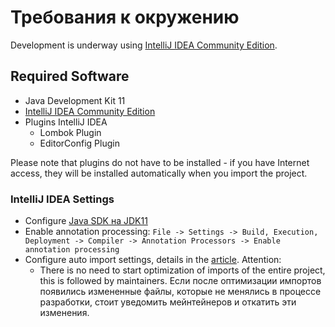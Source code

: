 # Требования к окружению

Development is underway using [IntelliJ IDEA Community Edition](https://www.jetbrains.com/idea/).

## Required Software

* Java Development Kit 11
* [IntelliJ IDEA Community Edition](https://www.jetbrains.com/idea/download/)
* Plugins IntelliJ IDEA
    * Lombok Plugin
    * EditorConfig Plugin

Please note that plugins do not have to be installed - if you have Internet access, they will be installed automatically when you import the project.

### IntelliJ IDEA Settings

* Configure [Java SDK на JDK11](https://www.jetbrains.com/help/idea/sdk.html#manage_sdks)
* Enable annotation processing: `File -> Settings -> Build, Execution, Deployment -> Compiler -> Annotation Processors -> Enable annotation processing`
* Configure auto import settings, details in the [article](https://www.jetbrains.com/help/idea/creating-and-optimizing-imports.html). Attention:
    * There is no need to start optimization of imports of the entire project, this is followed by maintainers. Если после оптимизации импортов появились измененные файлы, которые не менялись в процессе разработки, стоит уведомить мейнтейнеров и откатить эти изменения.
